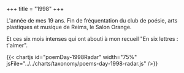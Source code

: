 +++
title = "1998"
+++

L'année de mes 19 ans. Fin de fréquentation du club de poésie, arts plastiques et musique de Reims, le Salon Orange.

Et ces six mois intenses qui ont abouti à mon recueil "En six lettres : t'aimer".

{{< chartjs id="poemDay-1998Radar" width="75%" jsFile="../../charts/taxonomy/poems-day-1998-radar.js" />}}